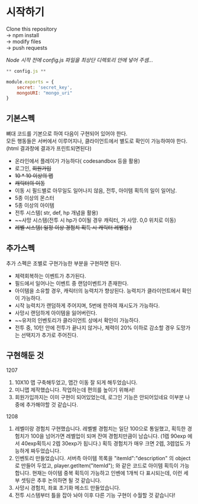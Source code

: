 # 시작하기

Clone this repository \
-> npm install        \
-> modify files       \
-> push requests

*Node 시작 전에 _config.js_ 파일을 최상단 디렉토리 안에 넣어 주셈...*

```javascript
** config.js ** 

module.exports = {
    secret: 'secret_key',
    mongoURI: "mongo_uri"
}
```

## 기본스펙

뼈대 코드를 기본으로 하여 다음이 구현되어 있어야 한다.  
모든 행동들은 서버에서 이루어지나, 클라이언트에서 별도로 확인이 가능하여야 한다.(html 결과창에 결과가 프린트되면된다)
- 온라인에서 플레이가 가능하다( codesandbox 등을 활용)  
- 로그인, ~~회원가입~~
- ~~10 * 10 이상의 맵~~
- ~~캐릭터의 이동~~
- 이동 시 필드별로 아무일도 일어나지 않음, 전투, 아이템 획득의 일이 일어남.
- 5종 이상의 몬스터  
- 5종 이상의 아이템  
- 전투 시스템( str, def, hp 개념을 활용)  
- ~~사망 시스템(전투 시 hp가 0이될 경우 캐릭터, 가 사망. 0,0 위치로 이동)  
- ~~레벨 시스템( 일정 이상 경험치 획득 시 캐릭터 레벨업.)~~

## 추가스펙

추가 스펙은 조별로 구현가능한 부분을 구현하면 된다.


- 체력회복하는 이벤트가 추가된다.
- 필드에서 일어나는 이벤트 중 랜덤이벤트가 존재한다.  
- 아이템을 소유할 경우, 캐릭터의 능력치가 향상된다. 능력치가 클라이언트에서 확인이 가능하다.  
- 시작 능력치가 랜덤하게 주어지며, 5번에 한하여 재시도가 가능하다. 
- 사망시 랜덤하게 아이템을 잃어버린다.  
- ~~유저의 인벤토리가 클라이언트 상에서 확인이 가능하다. 
- 전투 중, 10턴 안에 전투가 끝나지 않거나, 체력이 20% 이하로 감소할 경우 도망가는 선택지가 추가로 주어진다.

## 구현해둔 것 

1207
1. 10X10 맵 구축해두었고, 맵간 이동 잘 되게 해두었습니다. 
2. 미니맵 제작했습니다. 작업하는데 편의를 높이기 위해서!
3. 회원가입까지는 이미 구현이 되어있었는데, 로그인 기능은 안되어있네요 이부분 나중에 추가해야할 것 같습니다. 

1208
1. 레벨이랑 경험치 구현했습니다. 레벨별 경험치는 일단 100으로 통일했고, 획득한 경험치가 100을 넘어가면 레벨업이 되며 잔여 경험치만큼이 남습니다. 
    (1렙 90exp 에서 40exp획득시 2렙 30exp가 됩니다.) 획득 경험치가 매우 크면 2렙, 3렙업도 가능하게 짜두었습니다. 
2. 인벤토리 만들었습니다. 
    서버측 아이템 목록을 "itemId":"description" 의 object로 만들어 두었고, 
    player.getItem("itemId"); 와 같은 코드로 아이템 획득이 가능합니다. 
    현재는 아이템 중복 획득이 가능하고 인벤에 1개씩 다 표시되는데, 이런 세부 셋팅은 추후 논의하면 될 것 같습니다. 
3. 사망시 경험치, 좌표 초기화 메소드 만들었습니다. 
4. 전투 시스템부터 틀을 잡아 놔야 이후 다른 기능 구현이 수월할 것 같습니다! 
